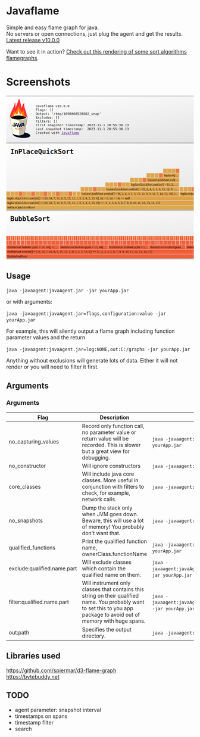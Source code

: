 # Javaflame

Simple and easy flame graph for java.  
No servers or open connections, just plug the agent and get the results.  
[Latest release v10.0.0](https://github.com/beothorn/javaflame/releases/download/v10.0.0/javaAgent.jar)

Want to see it in action? [Check out this rendering of some sort algorithms flamegraphs](https://beothorn.github.io/javaflame).

# Screenshots  

![flamegraph detailed](https://github.com/beothorn/javaflame/blob/main/screenshotDetailed.png?raw=true)

## Usage

`java -javaagent:javaAgent.jar -jar yourApp.jar` 

or with arguments:  

`java -javaagent:javaAgent.jar=flags,configuration:value -jar yourApp.jar` 

For example, this will silently output a flame graph including function parameter values and the return.  

`java -javaagent:javaAgent.jar=log:NONE,out:C:/graphs -jar yourApp.jar` 

Anything without exclusions will generate lots of data. Either it will not render or you will need to filter it first.

## Arguments

### Arguments

| Flag | Description | Example |
| --- | --- | --- |
| no_capturing_values | Record only function call, no parameter value or return value will be recorded. This is slower but a great view for debugging. | `java -javaagent:javaAgent.jar=no_capturing_values -jar yourApp.jar` |
| no_constructor | Will ignore constructors | `java -javaagent:javaAgent.jar=no_constructor -jar yourApp.jar` |
| core_classes | Will include java core classes. More useful in conjunction with filters to check, for example, network calls. | `java -javaagent:javaAgent.jar=core_classes -jar yourApp.jar` |
| no_snapshots | Dump the stack only when JVM goes down. Beware, this will use a lot of memory! You probably don't want that. | `java -javaagent:javaAgent.jar=no_snapshots -jar yourApp.jar` |
| qualified_functions | Print the qualified function name, ownerClass.functionName | `java -javaagent:javaAgent.jar=qualified_functions -jar yourApp.jar` |
| exclude:qualified.name.part | Will exclude classes which contain the qualified name on them. | `java -javaagent:javaAgent.jar=exclude:com.github.myApp,com.foo.bar -jar yourApp.jar` |
| filter:qualified.name.part | Will instrument only classes that contains this string on their qualified name. You probably want to set this to you app package to avoid out of memory with huge spans. | `java -javaagent:javaAgent.jar=filter:com.github.myApp,com.github.other -jar yourApp.jar` |
| out:path | Specifies the output directory. | `java -javaagent:javaAgent.jar=out:/tmp/flameOut -jar yourApp.jar` |


## Libraries used

https://github.com/spiermar/d3-flame-graph  
https://bytebuddy.net  

## TODO

- agent parameter: snapshot interval
- timestamps on spans
- timestamp filter
- search
